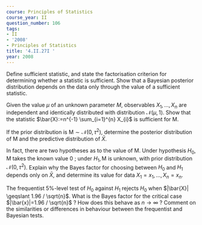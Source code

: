 ```yaml
---
course: Principles of Statistics
course_year: II
question_number: 106
tags:
- II
- '2008'
- Principles of Statistics
title: '4.II.27I '
year: 2008
---
```



Define sufficient statistic, and state the factorisation criterion for determining whether a statistic is sufficient. Show that a Bayesian posterior distribution depends on the data only through the value of a sufficient statistic.

Given the value $\mu$ of an unknown parameter $M$, observables $X_{1}, \ldots, X_{n}$ are independent and identically distributed with distribution $\mathcal{N}(\mu, 1)$. Show that the statistic $\bar{X}:=n^{-1} \sum_{i=1}^{n} X_{i}$ is sufficient for $\mathrm{M}$.

If the prior distribution is $\mathrm{M} \sim \mathcal{N}\left(0, \tau^{2}\right)$, determine the posterior distribution of $\mathrm{M}$ and the predictive distribution of $\bar{X}$.

In fact, there are two hypotheses as to the value of M. Under hypothesis $H_{0}$, $\mathrm{M}$ takes the known value 0 ; under $H_{1}, \mathrm{M}$ is unknown, with prior distribution $\mathcal{N}\left(0, \tau^{2}\right)$. Explain why the Bayes factor for choosing between $H_{0}$ and $H_{1}$ depends only on $\bar{X}$, and determine its value for data $X_{1}=x_{1}, \ldots, X_{n}=x_{n}$.

The frequentist $5 \%$-level test of $H_{0}$ against $H_{1}$ rejects $H_{0}$ when $|\bar{X}| \geqslant 1.96 / \sqrt{n}$. What is the Bayes factor for the critical case $|\bar{x}|=1.96 / \sqrt{n}$ ? How does this behave as $n \rightarrow \infty$ ? Comment on the similarities or differences in behaviour between the frequentist and Bayesian tests.